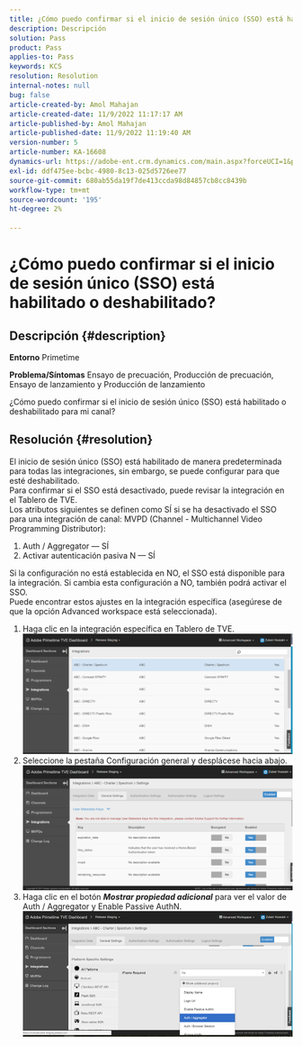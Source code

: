 ```yaml
---
title: ¿Cómo puedo confirmar si el inicio de sesión único (SSO) está habilitado o deshabilitado?
description: Descripción
solution: Pass
product: Pass
applies-to: Pass
keywords: KCS
resolution: Resolution
internal-notes: null
bug: false
article-created-by: Amol Mahajan
article-created-date: 11/9/2022 11:17:17 AM
article-published-by: Amol Mahajan
article-published-date: 11/9/2022 11:19:40 AM
version-number: 5
article-number: KA-16608
dynamics-url: https://adobe-ent.crm.dynamics.com/main.aspx?forceUCI=1&pagetype=entityrecord&etn=knowledgearticle&id=a336b00b-2060-ed11-9561-6045bd006268
exl-id: ddf475ee-bcbc-4980-8c13-025d5726ee77
source-git-commit: 680ab55da19f7de413ccda98d84857cb8cc8439b
workflow-type: tm+mt
source-wordcount: '195'
ht-degree: 2%

---
```


# ¿Cómo puedo confirmar si el inicio de sesión único (SSO) está habilitado o deshabilitado?

## Descripción {#description}

<b>Entorno</b>
Primetime


<b>Problema/Síntomas</b>
Ensayo de precuación, Producción de precuación, Ensayo de lanzamiento y Producción de lanzamiento

¿Cómo puedo confirmar si el inicio de sesión único (SSO) está habilitado o deshabilitado para mi canal?


## Resolución {#resolution}

El inicio de sesión único (SSO) está habilitado de manera predeterminada para todas las integraciones, sin embargo, se puede configurar para que esté deshabilitado.<br>Para confirmar si el SSO está desactivado, puede revisar la integración en el Tablero de TVE.<br>Los atributos siguientes se definen como SÍ si se ha desactivado el SSO para una integración de canal: MVPD (Channel - Multichannel Video Programming Distributor):<br>
1. Auth / Aggregator — SÍ
2. Activar autenticación pasiva N — SÍ

Si la configuración no está establecida en NO, el SSO está disponible para la integración. Si cambia esta configuración a NO, también podrá activar el SSO.<br>Puede encontrar estos ajustes en la integración específica (asegúrese de que la opción Advanced workspace está seleccionada).
1. Haga clic en la integración específica en Tablero de TVE.![](assets/6664dc8b-ff71-eb11-a812-00224809a536.png)
2. Seleccione la pestaña Configuración general y desplácese hacia abajo.![](assets/ecedf1a3-ff71-eb11-a812-00224809a536.png)
3. Haga clic en el botón <b>*Mostrar propiedad adicional</b>* para ver el valor de Auth / Aggregator y Enable Passive AuthN. ![](assets/1f33e3d9-ff71-eb11-a812-00224809a536.png)
